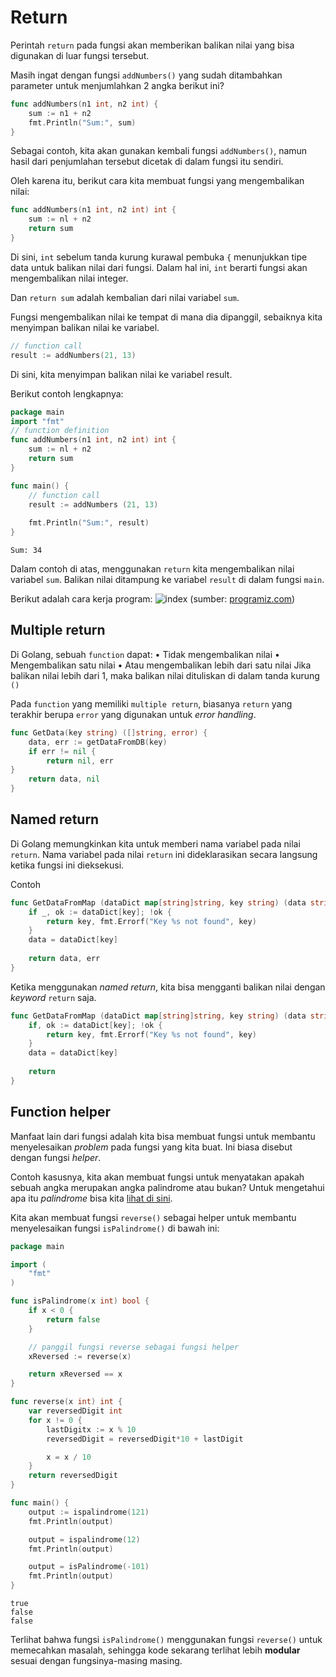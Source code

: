 # Return

Perintah `return` pada fungsi akan memberikan balikan nilai yang bisa digunakan di luar fungsi tersebut.

Masih ingat dengan fungsi `addNumbers()` yang sudah ditambahkan parameter untuk menjumlahkan 2 angka berikut ini?
```go
func addNumbers(n1 int, n2 int) {
	sum := n1 + n2
	fmt.Println("Sum:", sum)
}
```

Sebagai contoh, kita akan gunakan kembali fungsi `addNumbers()`, namun hasil dari penjumlahan tersebut dicetak di dalam fungsi itu sendiri.

Oleh karena itu, berikut cara kita membuat fungsi yang mengembalikan nilai:
```go
func addNumbers(n1 int, n2 int) int {
	sum := nl + n2
	return sum
}
```

Di sini, `int` sebelum tanda kurung kurawal pembuka `{` menunjukkan tipe data untuk balikan nilai dari fungsi. Dalam hal ini, `int` berarti fungsi akan mengembalikan nilai integer.

Dan `return sum` adalah kembalian dari nilai variabel `sum`.

Fungsi mengembalikan nilai ke tempat di mana dia dipanggil, sebaiknya kita menyimpan balikan nilai ke variabel.
```go
// function call
result := addNumbers(21, 13)
```

Di sini, kita menyimpan balikan nilai ke variabel result.

Berikut contoh lengkapnya:
```go
package main
import "fmt"
// function definition
func addNumbers(n1 int, n2 int) int {
	sum := nl + n2
	return sum
}

func main() {
	// function call
	result := addNumbers (21, 13)
	
	fmt.Println("Sum:", result)
}

```
```Output
Sum: 34
```

Dalam contoh di atas, menggunakan `return` kita mengembalikan nilai variabel `sum`. Balikan nilai ditampung ke variabel `result` di dalam fungsi `main`.

Berikut adalah cara kerja program:
![index](https://www.programiz.com/sites/tutorial2program/files/go-function-return.png)
(sumber: [programiz.com](https://www.programiz.com/sites/tutorial2program/files/go-function-return.png))

## Multiple return
Di Golang, sebuah `function` dapat:
• Tidak mengembalikan nilai
• Mengembalikan satu nilai
• Atau mengembalikan lebih dari satu nilai
Jika balikan nilai lebih dari 1, maka balikan nilai dituliskan di dalam tanda kurung `()`

Pada `function` yang memiliki `multiple return`, biasanya `return` yang terakhir berupa `error` yang digunakan untuk *error handling*.
```go
func GetData(key string) ([]string, error) {
	data, err := getDataFromDB(key)
	if err != nil {
		return nil, err
}
	return data, nil
}
```

## Named return
Di Golang memungkinkan kita untuk memberi nama variabel pada nilai `return`. Nama variabel pada nilai `return` ini dideklarasikan secara langsung ketika fungsi ini dieksekusi.

Contoh
```go
func GetDataFromMap (dataDict map[string]string, key string) (data string, err error) {
	if _, ok := dataDict[key]; !ok {
		return key, fmt.Errorf("Key %s not found", key)
	}
	data = dataDict[key]
	
	return data, err
}
```

Ketika menggunakan *named return*, kita bisa mengganti balikan nilai dengan *keyword* `return` saja.
```go
func GetDataFromMap (dataDict map[string]string, key string) (data string, err error) { 
	if, ok := dataDict[key]; !ok {
		return key, fmt.Errorf("Key %s not found", key)
	}
	data = dataDict[key]
	
	return
}
```

## Function helper
Manfaat lain dari fungsi adalah kita bisa membuat fungsi untuk membantu menyelesaikan *problem* pada fungsi yang kita buat. Ini biasa disebut dengan fungsi *helper*.

Contoh kasusnya, kita akan membuat fungsi untuk menyatakan apakah sebuah angka merupakan angka palindrome atau bukan? Untuk mengetahui apa itu *palindrome* bisa kita [lihat di sini]().

Kita akan membuat fungsi `reverse()` sebagai helper untuk membantu menyelesaikan fungsi `isPalindrome()` di bawah ini:
```go
package main

import (
	"fmt"
)

func isPalindrome(x int) bool {
	if x < 0 {
		return false
	}

	// panggil fungsi reverse sebagai fungsi helper
	xReversed := reverse(x)

	return xReversed == x
}

func reverse(x int) int {
	var reversedDigit int
	for x != 0 {
		lastDigitx := x % 10
		reversedDigit = reversedDigit*10 + lastDigit

		x = x / 10
	}
	return reversedDigit
}

func main() {
	output := ispalindrome(121)
	fmt.Println(output)

	output = ispalindrome(12)
	fmt.Println(output)

	output = isPalindrome(-101)
	fmt.Println(output)
}
```
```Output
true
false
false
```

Terlihat bahwa fungsi `isPalindrome()` menggunakan fungsi `reverse()` untuk memecahkan masalah, sehingga kode sekarang terlihat lebih **modular** sesuai dengan fungsinya-masing masing.
